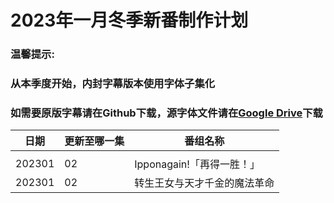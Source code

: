 # 2023年一月冬季新番制作计划

### 温馨提示:
### 从本季度开始，内封字幕版本使用字体子集化
### 如需要原版字幕请在Github下载，源字体文件请在[Google Drive](https://drive.google.com/drive/folders/1iypa6zAL0BJhom4-htpNNXLzyMMuB_xx?usp=sharing)下载


日期 | 更新至哪一集 | 番组名称 
---    | -------- | --- 
 | |  |  |
202301 | 02 | Ipponagain!「再得一胜！」
202301 | 02 | 转生王女与天才千金的魔法革命
